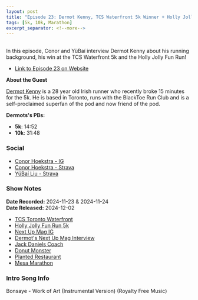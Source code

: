 ```yaml
---
layout: post
title: "Episode 23: Dermot Kenny, TCS Waterfront 5k Winner + Holly Jolly Fun Run! 🎅"
tags: [5k, 10k, Marathon]
excerpt_separator: <!--more-->
---
```




<br>In this episode, Conor and YüBaí interview Dermot Kenny about his running background, his win at the TCS Waterfront 5k and the Holly Jolly Fun Run!

<!--more-->

* [Link to Episode 23 on Website](https://runforthefunofit.com/2024/12/02/Episode-23.html)

**About the Guest**

[Dermot Kenny](https://www.instagram.com/kennydermot) is a 28 year old Irish runner who recently broke 15 minutes for the 5k. He is based in Toronto, runs with the BlackToe Run Club and is a self-proclaimed superfan of the pod and now friend of the pod.

**Dermots's PBs:**
* **5k**: 14:52
* **10k**: 31:48

### Social
 
* [Conor Hoekstra - IG](https://www.instagram.com/conorhoekstra/)
* [Conor Hoekstra - Strava](https://www.strava.com/athletes/59373430)
* [YüBaí Liu - Strava](https://www.strava.com/athletes/102365031)

### Show Notes
 
**Date Recorded:** 2024-11-23 & 2024-11-24 <br>
**Date Released:** 2024-12-02

* [TCS Toronto Waterfront](https://www.torontowaterfrontmarathon.com/)
* [Holly Jolly Fun Run 5k](https://thesantaclausparade.com/holly-jolly-fun-run/)
* [Next Up Mag IG](https://www.instagram.com/next.up.mag/)
* [Dermot's Next Up Mag Interview](https://www.instagram.com/p/DBUD7HYvFF1/)
* [Jack Daniels Coach](https://en.wikipedia.org/wiki/Jack_Daniels_(coach))
* [Donut Monster](https://www.donutmonster.ca/)
* [Planted Restaurant](https://plantedinhamilton.com/)
* [Mesa Marathon](https://mesamarathon.com/)

### Intro Song Info
 
Bonsaye - Work of Art (Instrumental Version) (Royalty Free Music)
